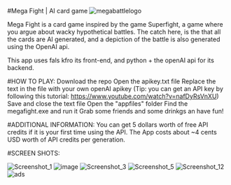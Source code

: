 #Mega Fight | AI card game
![megabattlelogo](https://github.com/xOcarin/Mega-Fight---AI-card-game/assets/119756949/62811bcc-cd58-4f62-b738-61b0ea4b5487)

Mega Fight is a card game inspired by the game Superfight, a game where you argue about wacky hypothetical battles.
The catch here, is the that all the cards are AI generated, and a depiction of the battle is also generated using the OpenAI api.

This app uses fals kfro its front-end, and python + the openAI api for its backend.

#HOW TO PLAY:
Download the repo
Open the apikey.txt file
Replace the text in the file with your own openAI apikey
(Tip: you can get an API key by following this tutorial: https://www.youtube.com/watch?v=nafDyRsVnXU)
Save and close the text file
Open the "appfiles" folder
Find the megafight.exe and run it
Grab some friends and some drinkgs an have fun!

#ADDITIONAL INFORMATION:
You can get 5 dollars worth of free API credits if it is your first time using the API.
The App costs about ~4 cents USD worth of API credits per generation.

#SCREEN SHOTS:

![Screenshot_1](https://github.com/xOcarin/Mega-Fight---AI-card-game/assets/119756949/5006e56a-e9cc-49bd-b873-ff8f418486f6)
![image](https://github.com/xOcarin/Mega-Fight---AI-card-game/assets/119756949/35e0bb45-d517-4a83-bc34-071db8a1f85b)
![Screenshot_3](https://github.com/xOcarin/Mega-Fight---AI-card-game/assets/119756949/62ee41be-d9c8-42dd-89ee-0acf07bc09cb)
![Screenshot_5](https://github.com/xOcarin/Mega-Fight---AI-card-game/assets/119756949/c97aff94-0cb2-40db-b51f-f032476c928b)
![Screenshot_12](https://github.com/xOcarin/Mega-Fight---AI-card-game/assets/119756949/d819b323-ad88-488e-867e-17dee9958094)
![ads](https://github.com/xOcarin/Mega-Fight---AI-card-game/assets/119756949/5d1b4aff-965e-4a61-b04d-bd0c3edd34fe)
